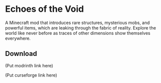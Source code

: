 # Echoes of the Void
A Minecraft mod that introduces rare structures, mysterious mobs, and powerful items, which are leaking through the fabric of reality. Explore the world like never before as traces of other dimensions show themselves everywhere.

## Download
(Put modrinth link here)

(Put curseforge link here)

